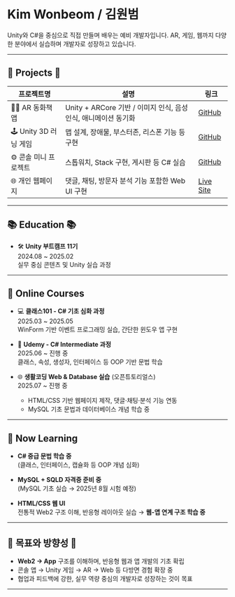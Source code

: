 
#  Kim Wonbeom / 김원범

Unity와 C#을 중심으로 직접 만들며 배우는 예비 개발자입니다.
AR, 게임, 웹까지 다양한 분야에서 실습하며 개발자로 성장하고 있습니다.

---

## 🧪 Projects 🧪

| 프로젝트명 | 설명 | 링크 |
|------------|------|------|
| 🧚‍♂️ AR 동화책 앱 | Unity + ARCore 기반 / 이미지 인식, 음성인식, 애니메이션 동기화 | [GitHub](https://github.com/Kimwonbeom0102/AR_Project) |
| 🕹 Unity 3D 러닝 게임 | 맵 설계, 장애물, 부스터존, 리스폰 기능 등 구현 | [GitHub](https://github.com/Kimwonbeom0102/Runguys) |
| ⚙️ 콘솔 미니 프로젝트 | 스톱워치, Stack 구현, 게시판 등 C# 실습 | [GitHub](https://github.com/Kimwonbeom0102/mini-projects) |
| 🌐 개인 웹페이지 | 댓글, 채팅, 방문자 분석 기능 포함한 Web UI 구현 | [Live Site](https://kimwonbeom0102.github.io/my-first-web-site/1.html) |

---

## 📚 Education 📚

- 🛠️ **Unity 부트캠프 11기**  
  2024.08 ~ 2025.02  
  실무 중심 콘텐츠 및 Unity 실습 과정

---

## 📖 Online Courses

- 💻 **클래스101 - C# 기초 심화 과정**  
  2025.03 ~ 2025.05  
  WinForm 기반 이벤트 프로그래밍 실습, 간단한 윈도우 앱 구현

- 🧠 **Udemy - C# Intermediate 과정**  
  2025.06 ~ 진행 중  
  클래스, 속성, 생성자, 인터페이스 등 OOP 기반 문법 학습

- 🌐 **생활코딩 Web & Database 실습** (오픈튜토리얼스)  
  2025.07 ~ 진행 중  
  - HTML/CSS 기반 웹페이지 제작, 댓글·채팅·분석 기능 연동  
  - MySQL 기초 문법과 데이터베이스 개념 학습 중  

---

## 🔧 Now Learning

- **C# 중급 문법 학습 중**  
  (클래스, 인터페이스, 캡슐화 등 OOP 개념 심화)

- **MySQL + SQLD 자격증 준비 중**  
  (MySQL 기초 실습 → 2025년 8월 시험 예정)

- **HTML/CSS 웹 UI**  
  전통적 Web2 구조 이해, 반응형 레이아웃 실습 
  → **웹-앱 연계 구조 학습 중**
---

## 🧭 목표와 방향성 🧭

- **Web2 → App** 구조를 이해하며, 반응형 웹과 앱 개발의 기초 확립  
- 콘솔 앱 → Unity 게임 → AR → Web 등 다방면 경험 확장 중  
- 협업과 피드백에 강한, 실무 역량 중심의 개발자로 성장하는 것이 목표

---

